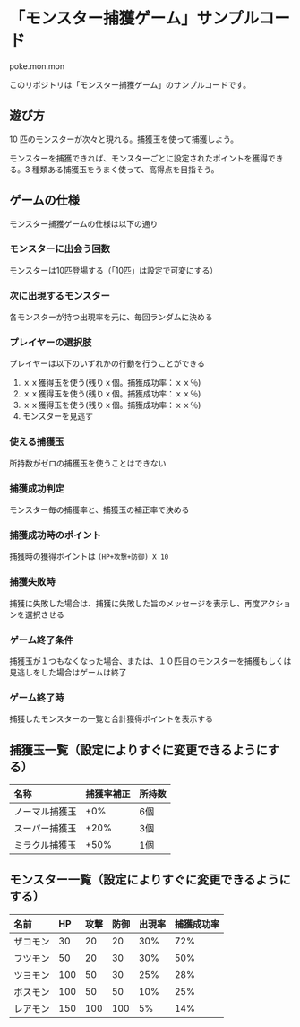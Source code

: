 # 「モンスター捕獲ゲーム」サンプルコード  
poke.mon.mon  

このリポジトリは「モンスター捕獲ゲーム」のサンプルコードです。

## 遊び方  
10 匹のモンスターが次々と現れる。捕獲玉を使って捕獲しよう。  

モンスターを捕獲できれば、モンスターごとに設定されたポイントを獲得できる。3 種類ある捕獲玉をうまく使って、高得点を目指そう。  

## ゲームの仕様  
モンスター捕獲ゲームの仕様は以下の通り  

### モンスターに出会う回数  
モンスターは10匹登場する（「10匹」は設定で可変にする）  

### 次に出現するモンスター  
各モンスターが持つ出現率を元に、毎回ランダムに決める  

### プレイヤーの選択肢  
プレイヤーは以下のいずれかの行動を行うことができる  

1. ｘｘ獲得玉を使う(残りｘ個。捕獲成功率：ｘｘ％)
2. ｘｘ獲得玉を使う(残りｘ個。捕獲成功率：ｘｘ％)
3. ｘｘ獲得玉を使う(残りｘ個。捕獲成功率：ｘｘ％)
4. モンスターを見逃す

### 使える捕獲玉  
所持数がゼロの捕獲玉を使うことはできない  

### 捕獲成功判定  
モンスター毎の捕獲率と、捕獲玉の補正率で決める  

### 捕獲成功時のポイント  
捕獲時の獲得ポイントは `(HP+攻撃+防御) X 10`    

### 捕獲失敗時  
捕獲に失敗した場合は、捕獲に失敗した旨のメッセージを表示し、再度アクションを選択させる  

### ゲーム終了条件  
捕獲玉が１つもなくなった場合、または、１０匹目のモンスターを捕獲もしくは見逃しをした場合はゲームは終了  

### ゲーム終了時  
捕獲したモンスターの一覧と合計獲得ポイントを表示する  

## 捕獲玉一覧（設定によりすぐに変更できるようにする）    
|名称 |捕獲率補正 |所持数 |  
|:-- |:-- |:-- |  
|ノーマル捕獲玉 |+0% |6個 |  
|スーパー捕獲玉 |+20% |3個 |  
|ミラクル捕獲玉 |+50% |1個 |  

## モンスター一覧（設定によりすぐに変更できるようにする）  
|名前 |HP |攻撃 |防御 |出現率 |捕獲成功率 |  
|:-- |:-- |:-- |:-- |:-- |:-- |  
|ザコモン |30 |20 |20 |30% |72% |  
|フツモン |50 |20 |30 |30% |50% |  
|ツヨモン |100 |50 |30 |25% |28% |  
|ボスモン |100 |50 |50 |10% |25% |  
|レアモン |150 |100 |100 |5% |14% |  
